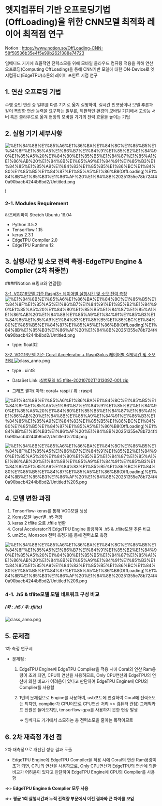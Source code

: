 # 엣지컴퓨터 기반 오프로딩기법(OffLoading)을 위한 CNN모델 최적화 레이어 최적점 연구

Notion : https://www.notion.so/OffLoading-CNN-58f58536b35e4f5e99b2621388e74723

임베디드 기기에 효율적인 전력소모를 위해 모바일 클라우드 컴퓨팅 적용을 위해 연산 오프로딩(Computing OffLoading)을 통해 CNN기반 모델에 대한 ON-Device로 엣지컴퓨터(EdgeTPU)추론의 레이어 포인트 지점 연구

## 1. 연산 오프로딩 기법

수행 중인 연산 중 일부를 다른 기기로 옮겨 실행하여, 실시간 인코딩이나 모델 추론과 같이 복잡한 연산 능력을 요구하는 일부를, 제한적인 환경의 모바일 기기에서 고성능 서버 혹은 클라우드로 옮겨 현장의 모바일 기기의 전력 효율을 높이는 기법

## 2. 실험 기기 세부사항

![%E1%84%8B%E1%85%A6%E1%86%BA%E1%84%8C%E1%85%B5%E1%84%8F%E1%85%A5%E1%86%B7%E1%84%91%E1%85%B2%E1%84%90%E1%85%A5%20%E1%84%80%E1%85%B5%E1%84%87%E1%85%A1%E1%86%AB%20%E1%84%8B%E1%85%A9%E1%84%91%E1%85%B3%E1%84%85%E1%85%A9%E1%84%83%E1%85%B5%E1%86%BC%E1%84%80%E1%85%B5%E1%84%87%E1%85%A5%E1%86%B8(OffLoading)%E1%84%8B%E1%85%B3%E1%86%AF%20%E1%84%8B%20251355e78b724f40a90bacb4244b8bd2/Untitled.png](https://github.com/justin95214/EdgeTPU-Computing-OffLoading-Layer_Optimized_Point/blob/main/Resource/chart.png)

!

### 2-1. Modules Requirement

라즈베리파이 Stretch Ubuntu 16.04
- Python 3.5.2
- Tensorflow 1.15
- keras 2.3.1
- EdgeTPU Compiler 2.0
- EdgeTPU Runtime 12

## 3. 실행시간 및 소모 전력 측정-EdgeTPU Engine & Complier (2차 최종본)
####(Notion 표링크와 연결됨)

[3-1. VGG16모델 기준 Raspi3+ 레이어별 실행시간 및 소모 전력 측정](https://www.notion.so/2a87febb01cb4daa9021a660d1c9c267)
![%E1%84%8B%E1%85%A6%E1%86%BA%E1%84%8C%E1%85%B5%E1%84%8F%E1%85%A5%E1%86%B7%E1%84%91%E1%85%B2%E1%84%90%E1%85%A5%20%E1%84%80%E1%85%B5%E1%84%87%E1%85%A1%E1%86%AB%20%E1%84%8B%E1%85%A9%E1%84%91%E1%85%B3%E1%84%85%E1%85%A9%E1%84%83%E1%85%B5%E1%86%BC%E1%84%80%E1%85%B5%E1%84%87%E1%85%A5%E1%86%B8(OffLoading)%E1%84%8B%E1%85%B3%E1%86%AF%20%E1%84%8B%20251355e78b724f40a90bacb4244b8bd2/Untitled.png](https://github.com/justin95214/EdgeTPU-Computing-OffLoading-Layer_Optimized_Point/blob/main/Resource/coral.png)
- type: float32


[3-2. VGG16모델 기준 Coral Accelerator + Raspi3plus 레이어별 실행시간 및 소모 전력 ](https://www.notion.so/b6f72a1e6bdd4602a9733d70100f8abf)
![class_anno.png](https://github.com/justin95214/EdgeTPU-Computing-OffLoading-Layer_Optimized_Point/blob/main/Resource/raspi.png)

- type : uint8
- DataSet Link :[실험모델 h5 tflite-20210702T131309Z-001.zip](https://drive.google.com/file/d/1ALiP4MigxddU9ljWFnOEK__WbI-zgsvn/view?usp=drivesdk)


- 그래프 결과( 아래: coral+ raspi / 위 : raspi)

![%E1%84%8B%E1%85%A6%E1%86%BA%E1%84%8C%E1%85%B5%E1%84%8F%E1%85%A5%E1%86%B7%E1%84%91%E1%85%B2%E1%84%90%E1%85%A5%20%E1%84%80%E1%85%B5%E1%84%87%E1%85%A1%E1%86%AB%20%E1%84%8B%E1%85%A9%E1%84%91%E1%85%B3%E1%84%85%E1%85%A9%E1%84%83%E1%85%B5%E1%86%BC%E1%84%80%E1%85%B5%E1%84%87%E1%85%A5%E1%86%B8(OffLoading)%E1%84%8B%E1%85%B3%E1%86%AF%20%E1%84%8B%20251355e78b724f40a90bacb4244b8bd2/Untitled%204.png](https://github.com/justin95214/EdgeTPU-Computing-OffLoading-Layer_Optimized_Point/blob/main/Resource/Untitled%205.png)

![%E1%84%8B%E1%85%A6%E1%86%BA%E1%84%8C%E1%85%B5%E1%84%8F%E1%85%A5%E1%86%B7%E1%84%91%E1%85%B2%E1%84%90%E1%85%A5%20%E1%84%80%E1%85%B5%E1%84%87%E1%85%A1%E1%86%AB%20%E1%84%8B%E1%85%A9%E1%84%91%E1%85%B3%E1%84%85%E1%85%A9%E1%84%83%E1%85%B5%E1%86%BC%E1%84%80%E1%85%B5%E1%84%87%E1%85%A5%E1%86%B8(OffLoading)%E1%84%8B%E1%85%B3%E1%86%AF%20%E1%84%8B%20251355e78b724f40a90bacb4244b8bd2/Untitled%205.png](https://github.com/justin95214/EdgeTPU-Computing-OffLoading-Layer_Optimized_Point/blob/main/Resource/Untitled%204.png)

## 4. 모델 변환 과정

1. Tensorflow-keras를 통해 VGG모델 생성
2. Keras모델 layer별 .h5 저장
3. keras 2 tflite 으로 .tftlie 변환
4. Coral Accelerator의 EdgeTPU Engine 활용하여 .h5 & .tflite모델 추론 비교
5.  um25c, Monsoon 전력 측정기를 통해 전력소모 측정

![%E1%84%8B%E1%85%A6%E1%86%BA%E1%84%8C%E1%85%B5%E1%84%8F%E1%85%A5%E1%86%B7%E1%84%91%E1%85%B2%E1%84%90%E1%85%A5%20%E1%84%80%E1%85%B5%E1%84%87%E1%85%A1%E1%86%AB%20%E1%84%8B%E1%85%A9%E1%84%91%E1%85%B3%E1%84%85%E1%85%A9%E1%84%83%E1%85%B5%E1%86%BC%E1%84%80%E1%85%B5%E1%84%87%E1%85%A5%E1%86%B8(OffLoading)%E1%84%8B%E1%85%B3%E1%86%AF%20%E1%84%8B%20251355e78b724f40a90bacb4244b8bd2/Untitled%206.png](https://github.com/justin95214/EdgeTPU-Computing-OffLoading-Layer_Optimized_Point/blob/main/Resource/Untitled%206.png)

### 4-1. .h5 & tflite모델 모델 네트워크 구성 비교
##### (좌 : .h5 / 우:.tflite)
![class_anno.png](https://github.com/justin95214/EdgeTPU-Computing-OffLoading-Layer_Optimized_Point/blob/main/Resource/network.png)

## 5. 문제점

1차 측정 연구시

- 문제점 :
    1. EdgeTPU Engine에 EdgeTPU Compiler을 적용 시에 Coral의 연산 Ram용량이 초과 되면, CPU의 연산을 사용하므로, Only CPU연산과 EdgeTPU의 연산에 의한 비교가 어려움이 있다고 판단하여 EdgeTPU Engine에 CPU의 Complier를 사용함
    2.  1번의 문제점으로 Engine를 사용하여, usb포트에 연결하여 Coral에 전력소모는 되지만, complier가 CPU이므로 CPU연산 처리 >> 컴퓨터 관점) 그래픽카드 전원은 들어오지만, tensorflow-gpu를 사용하지 못한 현상 발생

        ⇒  임베디드 기기에서 소모하는 총 전력소모을 줄이는 목적이므로

## 6. 2차 재측정 개선 점

2차 재측정으로 개선된 성능 결과 도출

- EdgeTPU Engine에 EdgeTPU Compiler을 적용 시에 Coral의 연산 Ram용량이 초과 되면, CPU의 연산을 사용하므로, Only CPU연산과 EdgeTPU의 연산에 의한 비교가 어려움이 있다고 판단하여 EdgeTPU Engine에 CPU의 Complier를 사용함

⇒> **EdgeTPU Engine & Complier 모두 사용**

⇒> **평균 1회 실행시간과 누적 전력량 부문에서 이전 결과와 큰 차이를 보임**
